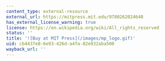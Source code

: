 ```yaml
---
content_type: external-resource
external_url: https://mitpress.mit.edu/9780262024648
has_external_license_warning: true
license: https://en.wikipedia.org/wiki/All_rights_reserved
status: ''
title: '![Buy at MIT Press](/images/mp_logo.gif)'
uid: cb4437e8-6e93-426d-a4fa-82e932aba500
wayback_url: ''
---
```

